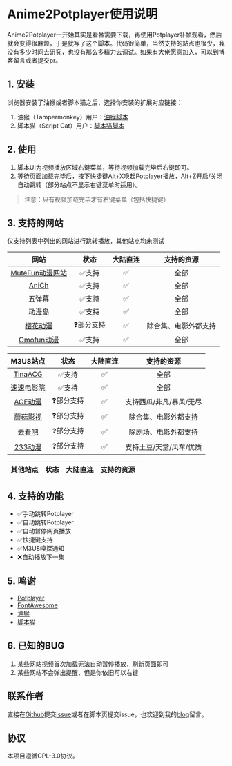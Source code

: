 # Anime2Potplayer使用说明

Anime2Potplayer一开始其实是看番需要下载，再使用Potplayer补帧观看，然后就会变得很麻烦，于是就写了这个脚本。代码很简单，当然支持的站点也很少，我没有多少时间去研究，也没有那么多精力去调试。如果有大佬愿意加入，可以到博客留言或者提交pr。

## 1. 安装

浏览器安装了油猴或者脚本猫之后，选择你安装的扩展对应链接：

1. 油猴（Tampermonkey）用户：[油猴脚本](https://greasyfork.org/zh-CN/scripts/534597-a2p)
2. 脚本猫（Script Cat）用户：[脚本猫脚本](https://scriptcat.org/zh-CN/script-show-page/3331)

## 2. 使用

 1. 脚本UI为视频播放区域右键菜单，等待视频加载完毕后右键即可。 
 2. 等待页面加载完毕后，按下快捷键Alt+X唤起Potplayer播放，Alt+Z开启/关闭自动跳转（部分站点不显示右键菜单时适用）。

> 注意：只有视频加载完毕才有右键菜单（包括快捷键）

## 3. 支持的网站

仅支持列表中列出的网站进行跳转播放，其他站点均未测试

|网站|状态|大陆直连|支持的资源|
| :---: | :---: | :---: | :---: |
|[MuteFun动漫网站](https://www.mutedm.com/)|✅支持|✅|全部|
|[AniCh](https://anich.emmmm.eu.org/)|✅支持|✅|全部|
|[五弹幕](https://www.5dm.link/)|✅支持|✅|全部|
|[动漫岛](https://www.dmd77.com/)|✅支持|✅|全部|
|[樱花动漫](http://www.iyinghua.com/)|❓部分支持|✅|除合集、电影外都支持|
|[Omofun动漫](https://www.omofun.xyz/)|✅支持|✅|全部|

|M3U8站点|状态|大陆直连|支持的资源|
| :---: | :---: | :---: | :---: |
|[TinaACG](https://tinaacg.net/)|✅支持|✅|全部|
|[速速电影院](http://susudyy.com/)|✅支持|✅|全部|
|[AGE动漫](https://www.agefans.la/)|❓部分支持|✅|支持西瓜/非凡/暴风/无尽|
|[蘑菇影视](https://www.5o5k.com/)|❓部分支持|✅|除合集、电影外都支持|
|[去看吧](https://www.k6dm.com/)|❓部分支持|✅|除剧场、电影外都支持|
|[233动漫](https://cn.233dm.com/)|❓部分支持|✅|支持土豆/天堂/风车/优质|

|其他站点|状态|大陆直连|支持的资源|
| :---: | :---: | :---: | :---: |

## 4. 支持的功能

- ✅手动跳转Potplayer
- ✅自动跳转Potplayer
- ✅自动暂停网页播放
- ✅快捷键支持
- ✅M3U8嗅探通知
- ❌自动播放下一集

## 5. 鸣谢

- [Potplayer](https://potplayer.daum.net/)
- [FontAwesome](https://fontawesome.com/)
- [油猴](https://greasyfork.org/)
- [脚本猫](https://scriptcat.org/)

## 6. 已知的BUG

1. 某些网站视频首次加载无法自动暂停播放，刷新页面即可
2. 某些网站不会弹出提醒，但是你依旧可以右键

## 联系作者

直接在[Github](https://github.com/MakotoArai-CN/A2P)提交[issue](https://github.com/MakotoArai-CN/A2P/issues)或者在脚本页提交issue，也欢迎到我的[blog](https://blog.ciy.cool/)留言。

## 协议

本项目遵循GPL-3.0协议。